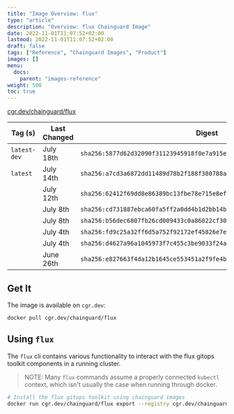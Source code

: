 ```yaml
---
title: "Image Overview: flux"
type: "article"
description: "Overview: flux Chainguard Image"
date: 2022-11-01T11:07:52+02:00
lastmod: 2022-11-01T11:07:52+02:00
draft: false
tags: ["Reference", "Chainguard Images", "Product"]
images: []
menu:
  docs:
    parent: "images-reference"
weight: 500
toc: true
---
```


[cgr.dev/chainguard/flux](https://github.com/chainguard-images/images/tree/main/images/flux)

| Tag (s)       | Last Changed | Digest                                                                    |
|---------------|--------------|---------------------------------------------------------------------------|
|  `latest-dev` | July 18th    | `sha256:5877d62d32090f31123945918f0e7a915e475b8bf19104f7a7735a17e6a18c12` |
|  `latest`     | July 14th    | `sha256:a7cd3a6872dd11489d78b2f188f380788a03190d641ca8cf7e0c5921041e67a4` |
|               | July 12th    | `sha256:62412f69dd8e86389bc13fbe78e715e8ef7cd751ed9745b873443e0c25e0fb79` |
|               | July 8th     | `sha256:cd731887ebca60fa5ff2a0dd4b1d2bb14b9ea1585513c8dd2605a76086fb65b1` |
|               | July 8th     | `sha256:b56dec6807fb26cd009433c0a86022cf30d90253e47c990db4c7b3ecd32d9897` |
|               | July 4th     | `sha256:fd9c25a32ff6d5a752f92172ef45826e7edf6112e8c9746806e5c1190d4d5eae` |
|               | July 4th     | `sha256:d4627a96a1045973f7c455c3be9033f24a6e02e20ef53ed16bed0a61463d5b8d` |
|               | June 26th    | `sha256:e827663f4da12b1645ce553451a2f9fe4b663603c624be6c0db33f8c1cce435e` |



## Get It

The image is available on `cgr.dev`:

```
docker pull cgr.dev/chainguard/flux
```

## Using `flux`

The `flux` cli contains various functionality to interact with the flux gitops toolkit components in a running cluster.

> NOTE: Many `flux` commands assume a properly connected `kubectl` context, which isn't usually the case when running through docker.

```bash
# Install the flux gitops toolkit using chainguard images
docker run cgr.dev/chainguard/flux export --registry cgr.dev/chainguard | kubectl apply -f -
```

